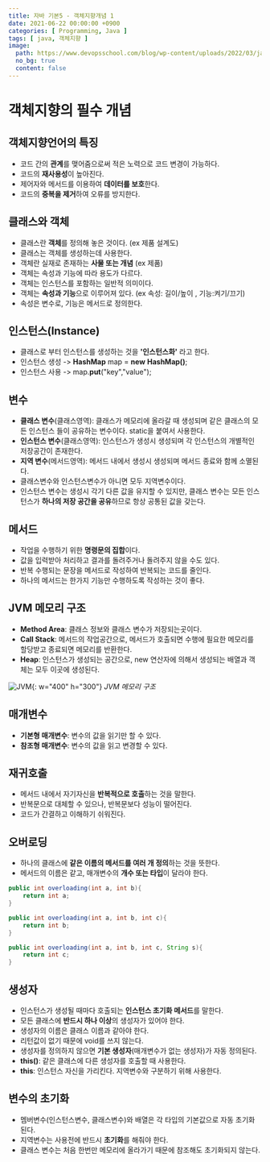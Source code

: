 ```yaml
---
title: 자바 기본5 - 객체지향개념 1
date: 2021-06-22 00:00:00 +0900
categories: [ Programming, Java ]
tags: [ java, 객체지향 ]
image:
  path: https://www.devopsschool.com/blog/wp-content/uploads/2022/03/java_logo_icon_168609.png
  no_bg: true
  content: false
---
```


# 객체지향의 필수 개념

## 객체지향언어의 특징

- 코드 간의 **관계**를 맺어줌으로써 적은 노력으로 코드 변경이 가능하다.
- 코드의 **재사용성**이 높아진다.
- 제어자와 메서드를 이용하여 **데이터를 보호**한다.
- 코드의 **중복을 제거**하여 오류를 방지한다.

## 클래스와 객체

- 클래스란 **객체**를 정의해 놓은 것이다. (ex 제품 설계도)
- 클래스는 객체를 생성하는데 사용한다.
- 객체란 실재로 존재하는 **사물 또는 개념** (ex 제품)
- 객체는 속성과 기능에 따라 용도가 다르다.
- 객체는 인스턴스를 포함하는 일반적 의미이다.
- 객체는 **속성과 기능**으로 이루어져 있다. (ex 속성: 길이/높이 , 기능:켜기/끄기)
- 속성은 변수로, 기능은 메서드로 정의한다.

## 인스턴스(Instance)

- 클래스로 부터 인스턴스를 생성하는 것을 **'인스턴스화'** 라고 한다.
- 인스턴스 생성 -> **HashMap** map = **new** **HashMap()**;
- 인스턴스 사용 -> map.**put**("key","value");

## 변수

- **클래스 변수**(클래스영역): 클래스가 메모리에 올라갈 때 생성되며 같은 클래스의 모든 인스턴스 들이 공유하는 변수이다. static을 붙여서 사용한다.
- **인스턴스 변수**(클래스영역): 인스턴스가 생성시 생성되며 각 인스턴스의 개별적인 저장공간이 존재한다.
- **지역 변수**(메서드영역): 메서드 내에서 생성시 생성되며 메서드 종료와 함께 소멸된다.
- 클래스변수와 인스턴스변수가 아니면 모두 지역변수이다.
- 인스턴스 변수는 생성시 각기 다른 값을 유지할 수 있지만, 클래스 변수는 모든 인스턴스가 **하나의 저장 공간을 공유**하므로 항상 공통된 값을 갖는다.

## 메서드

- 작업을 수행하기 위한 **명령문의 집합**이다.
- 값을 입력받아 처리하고 결과를 돌려주거나 돌려주지 않을 수도 있다.
- 반복 수행되는 문장을 메서드로 작성하여 반복되는 코드를 줄인다.
- 하나의 메서드는 한가지 기능만 수행하도록 작성하는 것이 좋다.

## JVM 메모리 구조

- **Method Area**: 클래스 정보와 클래스 변수가 저장되는곳이다.
- **Call Stack**: 메서드의 작업공간으로, 메서드가 호출되면 수행에 필요한 메모리를 할당받고 종료되면 메모리를 반환한다.
- **Heap**: 인스턴스가 생성되는 공간으로, new 연산자에 의해서 생성되는 배열과 객체는 모두 이곳에 생성된다.

![JVM](https://img1.daumcdn.net/thumb/R1280x0/?scode=mtistory2&fname=https%3A%2F%2Fblog.kakaocdn.net%2Fdn%2Fsyd1C%2Fbtq7VxXqwkF%2FnOYrUaqfGk7oYIKaroDeR0%2Fimg.png){:
w="400" h="300"}
_JVM 메모리 구조_

## 매개변수

- **기본형 매개변수**: 변수의 값을 읽기만 할 수 있다.
- **참조형 매개변수**: 변수의 값을 읽고 변경할 수 있다.

## 재귀호출

- 메서드 내에서 자기자신을 **반복적으로 호출**하는 것을 말한다.
- 반복문으로 대체할 수 있으나, 반복문보다 성능이 떨어진다.
- 코드가 간결하고 이해하기 쉬워진다.

## 오버로딩

- 하나의 클래스에 **같은 이름의 메서드를 여러 개 정의**하는 것을 뜻한다.
- 메서드의 이름은 같고, 매개변수의 **개수 또는 타입**이 달라야 한다.

``` java
public int overloading(int a, int b){
    return int a;
}

public int overloading(int a, int b, int c){
    return int b;
}

public int overloading(int a, int b, int c, String s){
    return int c;
}
```

## 생성자

- 인스턴스가 생성될 때마다 호출되는 **인스턴스 초기화 메서드**를 말한다.
- 모든 클래스에 **반드시 하나 이상**의 생성자가 있어야 한다.
- 생성자의 이름은 클래스 이름과 같아야 한다.
- 리턴값이 없기 때문에 void를 쓰지 않는다.
- 생성자를 정의하지 않으면 **기본 생성자**(매개변수가 없는 생성자)가 자동 정의된다.
- **this()**: 같은 클래스에 다른 생성자를 호출할 때 사용한다.
- **this**: 인스턴스 자신을 가리킨다. 지역변수와 구분하기 위해 사용한다.

## 변수의 초기화

- 멤버변수(인스턴스변수, 클래스변수)와 배열은 각 타입의 기본값으로 자동 초기화 된다.
- 지역변수는 사용전에 반드시 **초기화**를 해줘야 한다.
- 클래스 변수는 처음 한번만 메모리에 올라가기 때문에 참조해도 초기화되지 않는다.
